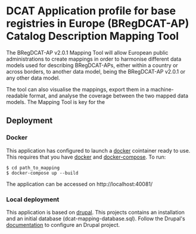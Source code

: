 # DCAT Application profile for base registries in Europe (BRegDCAT-AP) Catalog Description Mapping Tool

The BRegDCAT-AP v2.0.1 Mapping Tool will allow European public administrations to create mappings in order to harmonise different data models used for describing BRegDCAT-APs, either within a country or across borders, to another data model, being the BRegDCAT-AP v2.0.1 or any other data model. 

The tool can also visualise the mappings, export them in a machine-readable format, and analyse the coverage between the two mapped data models. The Mapping Tool is key for the 


## Deployment

### Docker

This application has configured to launch a [docker](https://www.docker.com/) cointainer ready to use. This requires that you have [docker](https://www.docker.com/) and [docker-compose](https://docs.docker.com/compose/install/). To run:

    $ cd path_to_mapping
    $ docker-compose up --build

The application can be accessed on http://localhost:40081/

### Local deployment 

This application is based on [drupal](https://www.drupal.com). This projects contains an installation and an initial database (dcat-mapping-database.sql). Follow the Drupal's [documentation](http://drupal.org/documentation) to configure an Drupal project.
